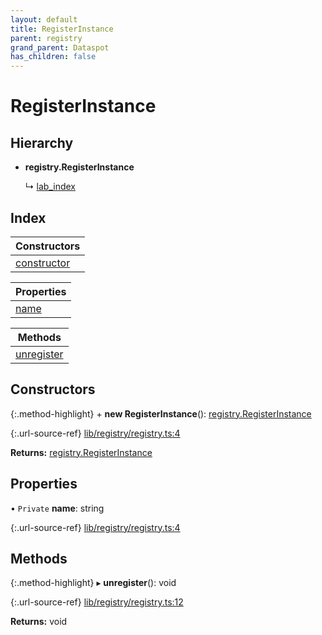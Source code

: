 ```yaml
---
layout: default
title: RegisterInstance
parent: registry
grand_parent: Dataspot
has_children: false
---
```


# RegisterInstance

## Hierarchy

* **registry.RegisterInstance**

  ↳ [lab\_index](../lab_index)

## Index

| Constructors |
|-----------|
| [constructor](#constructor) |

| Properties |
|-----------|
| [name](#name) |

| Methods |
|-----------|
| [unregister](#unregister) |

## Constructors

{:.method-highlight}
\+ **new RegisterInstance**(): [registry.RegisterInstance](../registry_registerinstance)

{:.url-source-ref}
[lib/registry/registry.ts:4](https://github.com/ascentcore/dataspot/blob/ef89391/lib/registry/registry.ts#L4)

**Returns:** [registry.RegisterInstance](../registry_registerinstance)

## Properties

• `Private` **name**: string

{:.url-source-ref}
[lib/registry/registry.ts:4](https://github.com/ascentcore/dataspot/blob/ef89391/lib/registry/registry.ts#L4)

## Methods

{:.method-highlight}
▸ **unregister**(): void

{:.url-source-ref}
[lib/registry/registry.ts:12](https://github.com/ascentcore/dataspot/blob/ef89391/lib/registry/registry.ts#L12)

**Returns:** void

